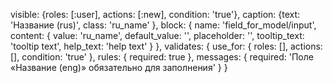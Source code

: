 visible: {roles: [:user], actions: [:new], condition: 'true'},
caption: {text: 'Название (rus)', class: 'ru_name' },
block: {
    name: 'field_for_model/input',
    content: {
        value: 'ru_name',
        default_value: '',
        placeholder: '',
        tooltip_text: 'tooltip text',
        help_text: 'help text'
    }
},
validates: {
    use_for: { roles: [], actions: [], condition: 'true' },
    rules: { required: true },
    messages: {
        required: 'Поле «Название (eng)» обязательно для заполнения'
    }
}